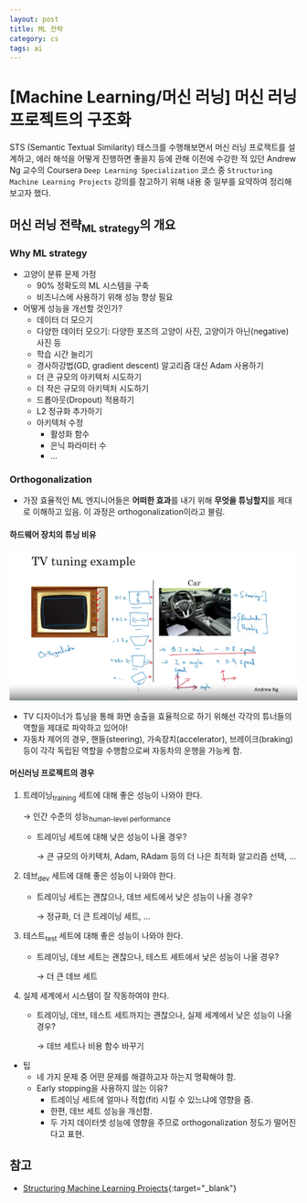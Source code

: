 ```yaml
---
layout: post
title: ML 전략
category: cs
tags: ai
---
```


# [Machine Learning/머신 러닝] 머신 러닝 프로젝트의 구조화

STS (Semantic Textual Similarity) 태스크를 수행해보면서 머신 러닝 프로젝트를 설계하고, 에러 해석을 어떻게 진행하면 좋을지 등에 관해 이전에 수강한 적 있던 Andrew Ng 교수의 Coursera `Deep Learning Specialization` 코스 중 `Structuring Machine Learning Projects` 강의를 참고하기 위해 내용 중 일부를 요약하여 정리해보고자 했다.

## 머신 러닝 전략<sub>ML strategy</sub>의 개요

### Why ML strategy

- 고양이 분류 문제 가정
    - 90% 정확도의 ML 시스템을 구축
    - 비즈니스에 사용하기 위해 성능 향상 필요
- 어떻게 성능을 개선할 것인가?
    - 데이터 더 모으기
    - 다양한 데이터 모으기: 다양한 포즈의 고양이 사진, 고양이가 아닌(negative) 사진 등
    - 학습 시간 늘리기
    - 경사하강법(GD, gradient descent) 알고리즘 대신 Adam 사용하기
    - 더 큰 규모의 아키텍처 시도하기
    - 더 작은 규모의 아키텍처 시도하기
    - 드롭아웃(Dropout) 적용하기
    - L2 정규화 추가하기
    - 아키텍처 수정
        - 활성화 함수
        - 은닉 파라미터 수
        - …

### Orthogonalization

- 가장 효율적인 ML 엔지니어들은 **어떠한 효과**를 내기 위해 **무엇을 튜닝할지**를 제대로 이해하고 있음. 이 과정은 orthogonalization이라고 불림.

#### 하드웨어 장치의 튜닝 비유

![2023-04-13-ml-strategy-fig1](../../../assets/img/ml-strategy/2023-04-13-ml-strategy-fig1.png)

- TV 디자이너가 튜닝을 통해 화면 송출을 효율적으로 하기 위해선 각각의 튜너들의 역할을 제대로 파악하고 있어야!
- 자동차 제어의 경우, 핸들(steering), 가속장치(accelerator), 브레이크(braking) 등이 각각 독립된 역할을 수행함으로써 자동차의 운행을 가능케 함.

#### 머신러닝 프로젝트의 경우

1. 트레이닝<sub>training</sub> 세트에 대해 좋은 성능이 나와야 한다.
    
    → 인간 수준의 성능<sub>human-level performance</sub>
    
    - 트레이닝 세트에 대해 낮은 성능이 나올 경우?
        
        → 큰 규모의 아키텍처, Adam, RAdam 등의 더 나은 최적화 알고리즘 선택, …
        
2. 데브<sub>dev</sub> 세트에 대해 좋은 성능이 나와야 한다.
    - 트레이닝 세트는 괜찮으나, 데브 세트에서 낮은 성능이 나올 경우?
        
        → 정규화, 더 큰 트레이닝 세트, …
        
3. 테스트<sub>test</sub> 세트에 대해 좋은 성능이 나와야 한다.
    - 트레이닝, 데브 세트는 괜찮으나, 테스트 세트에서 낮은 성능이 나올 경우?
        
        → 더 큰 데브 세트
        
4. 실제 세계에서 시스템이 잘 작동하여야 한다.
    - 트레이닝, 데브, 테스트 세트까지는 괜찮으나, 실제 세계에서 낮은 성능이 나올 경우?
        
        → 데브 세트나 비용 함수 바꾸기
        
- 팁
    - 네 가지 문제 중 어떤 문제를 해결하고자 하는지 명확해야 함.
    - Early stopping을 사용하지 않는 이유?
        - 트레이닝 세트에 얼마나 적합(fit) 시킬 수 있느냐에 영향을 줌.
        - 한편, 데브 세트 성능을 개선함.
        - 두 가지 데이터셋 성능에 영향을 주므로 orthogonalization 정도가 떨어진다고 표현.

## 참고
- [Structuring Machine Learning Projects](https://www.coursera.org/learn/machine-learning-projects/home/week/1){:target="_blank"}